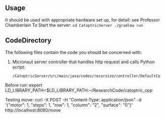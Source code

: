 ## Usage
It should be used with appropriate hardware set up, for detail: see Professor Chamberlain
To Start the server:
    ```
    cd CatoptricServer
    ./gradlew run
    ```
    
## CodeDirectory
The following files contain the code you should be concerned with:
1. Micronaut server controller that handles http request and calls Python script:
    ```
    /CatoptricServer/src/main/java/codes/recursive/controller/DefaultController.java
    ```

Before run:
export LD_LIBRARY_PATH=$LD_LIBRARY_PATH:~/ResearchCode/catoptric_cpp

Testing move:
curl -X POST -H "Content-Type: application/json" -d '{"motor": 1, "steps": 1, "row": 1, "column": "2", "surface": "0"}' http://localhost:8080/move